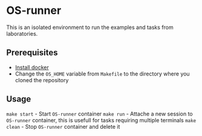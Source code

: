 # OS-runner

This is an isolated environment to run the examples and tasks from laboratories.

## Prerequisites

- [Install docker](https://docs.docker.com/get-docker/)
- Change the `OS_HOME` variable from `Makefile` to the directory where you cloned the repository

## Usage

`make start` - Start `OS-runner` container
`make run`   - Attache a new session to `OS-runner` container, this is usefull for tasks requiring multiple terminals
`make clean` - Stop `OS-runner` container and delete it
